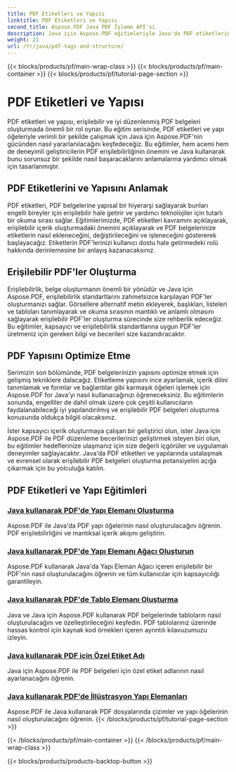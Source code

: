```yaml
---
title: PDF Etiketleri ve Yapısı
linktitle: PDF Etiketleri ve Yapısı
second_title: Aspose.PDF Java PDF İşleme API'si
description: Java için Aspose.PDF eğitimleriyle Java'da PDF etiketlerini ve yapısını öğrenin. Zahmetsizce erişilebilir ve düzenli PDF'ler oluşturun.
weight: 21
url: /tr/java/pdf-tags-and-structure/
---
```


{{< blocks/products/pf/main-wrap-class >}}
{{< blocks/products/pf/main-container >}}
{{< blocks/products/pf/tutorial-page-section >}}

# PDF Etiketleri ve Yapısı

PDF etiketleri ve yapısı, erişilebilir ve iyi düzenlenmiş PDF belgeleri oluşturmada önemli bir rol oynar. Bu eğitim serisinde, PDF etiketleri ve yapı öğeleriyle verimli bir şekilde çalışmak için Java için Aspose.PDF'nin gücünden nasıl yararlanılacağını keşfedeceğiz. Bu eğitimler, hem acemi hem de deneyimli geliştiricilerin PDF erişilebilirliğinin önemini ve Java kullanarak bunu sorunsuz bir şekilde nasıl başaracaklarını anlamalarına yardımcı olmak için tasarlanmıştır.

## PDF Etiketlerini ve Yapısını Anlamak

PDF etiketleri, PDF belgelerine yapısal bir hiyerarşi sağlayarak bunları engelli bireyler için erişilebilir hale getirir ve yardımcı teknolojiler için tutarlı bir okuma sırası sağlar. Eğitimlerimizde, PDF etiketleri kavramını açıklayarak, erişilebilir içerik oluşturmadaki önemini açıklayarak ve PDF belgelerinize etiketlerin nasıl ekleneceğini, değiştirileceğini ve işleneceğini göstererek başlayacağız. Etiketlerin PDF'lerinizi kullanıcı dostu hale getirmedeki rolü hakkında derinlemesine bir anlayış kazanacaksınız.

## Erişilebilir PDF'ler Oluşturma

Erişilebilirlik, belge oluşturmanın önemli bir yönüdür ve Java için Aspose.PDF, erişilebilirlik standartlarını zahmetsizce karşılayan PDF'ler oluşturmanızı sağlar. Görsellere alternatif metin ekleyerek, başlıkları, listeleri ve tabloları tanımlayarak ve okuma sırasının mantıklı ve anlamlı olmasını sağlayarak erişilebilir PDF'ler oluşturma sürecinde size rehberlik edeceğiz. Bu eğitimler, kapsayıcı ve erişilebilirlik standartlarına uygun PDF'ler üretmeniz için gereken bilgi ve becerileri size kazandıracaktır.

## PDF Yapısını Optimize Etme

Serimizin son bölümünde, PDF belgelerinizin yapısını optimize etmek için gelişmiş tekniklere dalacağız. Etiketleme yapısını ince ayarlamak, içerik dilini tanımlamak ve formlar ve bağlantılar gibi karmaşık öğeleri işlemek için Aspose.PDF for Java'yı nasıl kullanacağınızı öğreneceksiniz. Bu eğitimlerin sonunda, engelliler de dahil olmak üzere çok çeşitli kullanıcıların faydalanabileceği iyi yapılandırılmış ve erişilebilir PDF belgeleri oluşturma konusunda oldukça bilgili olacaksınız.

İster kapsayıcı içerik oluşturmaya çalışan bir geliştirici olun, ister Java için Aspose.PDF ile PDF düzenleme becerilerinizi geliştirmek isteyen biri olun, bu eğitimler hedeflerinize ulaşmanız için size değerli içgörüler ve uygulamalı deneyimler sağlayacaktır. Java'da PDF etiketleri ve yapılarında ustalaşmak ve evrensel olarak erişilebilir PDF belgeleri oluşturma potansiyelini açığa çıkarmak için bu yolculuğa katılın.

## PDF Etiketleri ve Yapı Eğitimleri
### [Java kullanarak PDF'de Yapı Elemanı Oluşturma](./create-structure-element-in-pdf-using-java/)
Aspose.PDF ile Java'da PDF yapı öğelerinin nasıl oluşturulacağını öğrenin. PDF erişilebilirliğini ve mantıksal içerik akışını geliştirin.
### [Java kullanarak PDF'de Yapı Elemanı Ağacı Oluşturun](./create-structure-element-tree-in-pdf-using-java/)
Aspose.PDF kullanarak Java'da Yapı Eleman Ağacı içeren erişilebilir bir PDF'nin nasıl oluşturulacağını öğrenin ve tüm kullanıcılar için kapsayıcılığı garantileyin.
### [Java kullanarak PDF'de Tablo Elemanı Oluşturma](./create-table-element-in-pdf-using-java/)
Java ve Java için Aspose.PDF kullanarak PDF belgelerinde tabloların nasıl oluşturulacağını ve özelleştirileceğini keşfedin. PDF tablolarınız üzerinde hassas kontrol için kaynak kod örnekleri içeren ayrıntılı kılavuzumuzu izleyin.
### [Java kullanarak PDF için Özel Etiket Adı](./custom-tag-name-for-pdf-using-java/)
Java için Aspose.PDF ile PDF belgeleri için özel etiket adlarının nasıl ayarlanacağını öğrenin.
### [Java kullanarak PDF'de İllüstrasyon Yapı Elemanları](./illustration-structure-elements-in-pdf-using-java/)
Aspose.PDF ile Java kullanarak PDF dosyalarında çizimler ve yapı öğelerinin nasıl oluşturulacağını öğrenin.
{{< /blocks/products/pf/tutorial-page-section >}}

{{< /blocks/products/pf/main-container >}}
{{< /blocks/products/pf/main-wrap-class >}}

{{< blocks/products/products-backtop-button >}}
